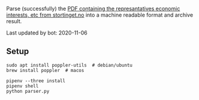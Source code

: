Parse (successfully) the [PDF containing the represantatives economic interests, etc from stortinget.no](https://www.stortinget.no/no/Stortinget-og-demokratiet/Representantene/Okonomiske-interesser/) into a machine readable format and archive result.

Last updated by bot: 2020-11-06

## Setup
    sudo apt install poppler-utils  # debian/ubuntu
    brew install poppler  # macos

    pipenv --three install
    pipenv shell
    python parser.py
